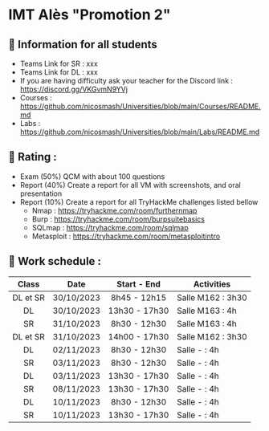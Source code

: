 # IMT Alès "Promotion 2"

## 📢 Information for all students

* Teams Link for SR : xxx
* Teams Link for DL : xxx
* If you are having difficulty ask your teacher for the Discord link : https://discord.gg/VKGvmN9YVj
* Courses : https://github.com/nicosmash/Universities/blob/main/Courses/README.md
* Labs : https://github.com/nicosmash/Universities/blob/main/Labs/README.md

## 📢 Rating :
* Exam (50%) QCM with about 100 questions
* Report (40%) Create a report for all VM with screenshots, and oral presentation
* Report (10%) Create a report for all TryHackMe challenges listed bellow
    * Nmap : https://tryhackme.com/room/furthernmap
    * Burp : https://tryhackme.com/room/burpsuitebasics
    * SQLmap : https://tryhackme.com/room/sqlmap
    * Metasploit : https://tryhackme.com/room/metasploitintro 

## 📢 Work schedule :
| Class  | Date  | Start - End |  Activities |
| :---: | :---: | :---------: | ------------- |
| DL et SR  | 30/10/2023  | 8h45 - 12h15 | Salle M162 : 3h30 |
| DL  | 30/10/2023  | 13h30 - 17h30  | Salle M163 : 4h |
| SR  | 31/10/2023  | 8h30 - 12h30 | Salle M163 : 4h |
| DL et SR  | 31/10/2023  | 14h00 - 17h30  | Salle M162 : 3h30 |
| DL  | 02/11/2023  | 8h30 - 12h30  | Salle - : 4h |
| SR  | 03/11/2023  | 8h30 - 12h30 | Salle - : 4h |
| DL  | 03/11/2023  | 13h30 - 17h30  | Salle - : 4h |
| SR  | 08/11/2023  | 13h30 - 17h30  | Salle - : 4h |
| DL  | 10/11/2023  | 8h30 - 12h30 | Salle - : 4h |
| SR  | 10/11/2023  | 13h30 - 17h30 | Salle - : 4h |

